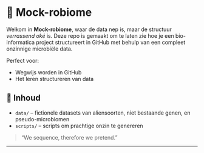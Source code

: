 # 🦠 Mock-robiome

Welkom in **Mock-robiome**, waar de data nep is, maar de structuur *verrassend oké* is. Deze repo is gemaakt om te laten zie hoe je een bio-informatica project structureert in GitHub met behulp van een compleet onzinnige microbiële data.

Perfect voor:
- Wegwijs worden in GitHub
- Het leren structureren van data

## 🧬 Inhoud

- `data/` – fictionele datasets van aliensoorten, niet bestaande genen, en pseudo-microbiomen
- `scripts/` – scripts om prachtige onzin te genereren

> “We sequence, therefore we pretend.”

---
